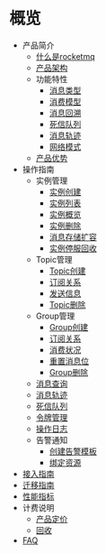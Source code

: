 
# 概览

* 产品简介
    * [什么是rocketmq](/rocketmq/introduction/concept)
    * [产品架构](/rocketmq/introduction/architecture)
    * 功能特性
        * [消息类型](/rocketmq/introduction/features/message_type)
        * [消费模型](/rocketmq/introduction/features/consume_model)
        * [消息回溯](/rocketmq/introduction/features/message_backtracking)
        * [死信队列](/rocketmq/introduction/features/dlq)
        * [消息轨迹](/rocketmq/introduction/features/msessage_trace.md)
        * [网络模式](/rocketmq/introduction/features/net)
    * [产品优势](/rocketmq/introduction/advantages)
* 操作指南
    * 实例管理
        * [实例创建](/rocketmq/guide/instance/create)
        * [实例列表](/rocketmq/guide/instance/list)
        * [实例概览](/rocketmq/guide/instance/detail)
        * [实例删除](/rocketmq/guide/instance/delete)
        * [消息存储扩容](/rocketmq/guide/instance/storage)
        * [实例停服回收](/rocketmq/guide/instance/recover)
    * Topic管理
        * [Topic创建](/rocketmq/guide/topic/create)
        * [订阅关系](/rocketmq/guide/topic/subscrition)
        * [发送信息](/rocketmq/guide/topic/send_message)
        * [Topic删除](/rocketmq/guide/topic/delete)
    * Group管理
        * [Group创建](/rocketmq/guide/group/create)
        * [订阅关系](/rocketmq/guide/group/subscrition)
        * [消费状况](/rocketmq/guide/group/consume_detail)
        * [重置消息位](/rocketmq/guide/group/reset_offset)
        * [Group删除](/rocketmq/guide/group/delete)
    * [消息查询](/rocketmq/guide/message)
    * [消息轨迹](/rocketmq/guide/message_trace)
    * [死信队列](/rocketmq/guide/dlq)
    * [令牌管理](/rocketmq/guide/token)
    * [操作日志](/rocketmq/guide/log)
    * 告警通知
        * [创建告警模板](/rocketmq/guide/alarm/create_template)
        * [绑定资源](/rocketmq/guide/alarm/bind_resource)
* [接入指南](/rocketmq/practice/index)
* [迁移指南](/rocketmq/transfer/index)
* [性能指标](/rocketmq/capacity/index)
* 计费说明
    * [产品定价](/rocketmq/price/index)
    * [回收](/rocketmq/price/recycle)
* [FAQ](/rocketmq/faq/index)
